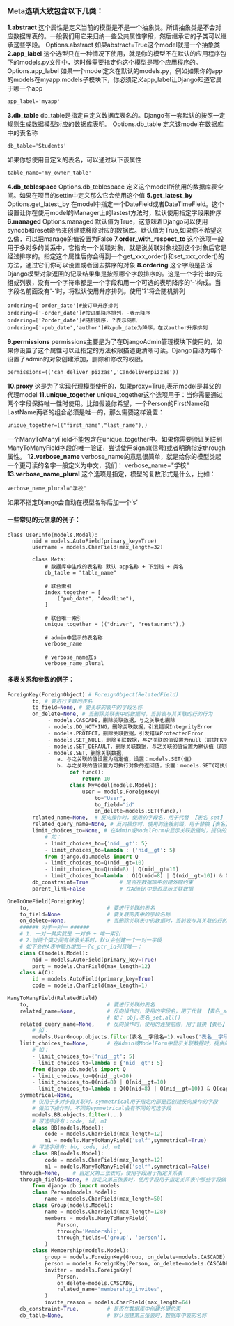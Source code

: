 ### Meta选项大致包含以下几类：

**1.abstract**
这个属性是定义当前的模型是不是一个抽象类。所谓抽象类是不会对应数据库表的。一般我们用它来归纳一些公共属性字段，然后继承它的子类可以继承这些字段。
Options.abstract
如果abstract=True这个model就是一个抽象类
**2.app_label**
这个选型只在一种情况下使用，就是你的模型不在默认的应用程序包下的models.py文件中，这时候需要指定你这个模型是哪个应用程序的。
Options.app_label
如果一个model定义在默认的models.py，例如如果你的app的models在myapp.models子模块下，你必须定义app_label让Django知道它属于哪一个app

```
app_label='myapp'
```

**3.db_table**
db_table是指定自定义数据库表名的。Django有一套默认的按照一定规则生成数据模型对应的数据库表明。
Options.db_table
定义该model在数据库中的表名称

```
db_table='Students'
```

如果你想使用自定义的表名，可以通过以下该属性

```
table_name='my_owner_table'
```

**4.db_teblespace**
Options.db_teblespace
定义这个model所使用的数据库表空间。如果在项目的settin中定义那么它会使用这个值
**5.get_latest_by**
Options.get_latest_by
在model中指定一个DateField或者DateTimeField。这个设置让你在使用model的Manager上的lastest方法时，默认使用指定字段来排序
**6.managed**
Options.managed
默认值为True，这意味着Django可以使用syncdb和reset命令来创建或移除对应的数据库。默认值为True,如果你不希望这么做，可以把manage的值设置为False
**7.order_with_respect_to**
这个选项一般用于多对多的关系中，它指向一个关联对象，就是说关联对象找到这个对象后它是经过排序的。指定这个属性后你会得到一个get_xxx_order()和set_xxx_order()的方法，通过它们你可以设置或者回去排序的对象
**8.ordering**
这个字段是告诉Django模型对象返回的记录结果集是按照哪个字段排序的。这是一个字符串的元组或列表，没有一个字符串都是一个字段和用一个可选的表明降序的'-'构成。当字段名前面没有'-'时，将默认使用升序排列。使用'?'将会随机排列

```
ordering=['order_date']#按订单升序排列
ordering=['-order_date']#按订单降序排列，-表示降序
ordering=['?order_date']#随机排序，？表示随机
ordering=['-pub_date','author']#以pub_date为降序，在以author升序排列
```

**9.permissions**
permissions主要是为了在DjangoAdmin管理模块下使用的，如果你设置了这个属性可以让指定的方法权限描述更清晰可读。Django自动为每个设置了admin的对象创建添加，删除和修改的权限。

```
permissions=(('can_deliver_pizzas','Candeliverpizzas'))
```

**10.proxy**
这是为了实现代理模型使用的，如果proxy=True,表示model是其父的代理model
**11.unique_together**
unique_together这个选项用于：当你需要通过两个字段保持唯一性时使用。比如假设你希望，一个Person的FirstName和LastName两者的组合必须是唯一的，那么需要这样设置：

```
unique_together=(("first_name","last_name"),)
```

一个ManyToManyField不能包含在unique_together中。如果你需要验证关联到ManyToManyField字段的唯一验证，尝试使用signal(信号)或者明确指定through属性。
**12.verbose_name**
verbose_name的意思很简单，就是给你的模型类起一个更可读的名字一般定义为中文，我们：
verbose_name="学校"
**13.verbose_name_plural**
这个选项是指定，模型的复数形式是什么，比如：

```
verbose_name_plural="学校"
```

如果不指定Django会自动在模型名称后加一个’s’

#### 一些常见的元信息的例子：

```
class UserInfo(models.Model):
        nid = models.AutoField(primary_key=True)
        username = models.CharField(max_length=32)
        
        class Meta:
            # 数据库中生成的表名称 默认 app名称 + 下划线 + 类名
            db_table = "table_name"
            
            # 联合索引
            index_together = [
                ("pub_date", "deadline"),
            ]

            # 联合唯一索引
            unique_together = (("driver", "restaurant"),)
            
            # admin中显示的表名称
            verbose_name
            
            # verbose_name加s
            verbose_name_plural
```

#### 多表关系和参数的例子：

```python
ForeignKey(ForeignObject) # ForeignObject(RelatedField)
        to, # 要进行关联的表名
        to_field=None, # 要关联的表中的字段名称
        on_delete=None, # 当删除关联表中的数据时，当前表与其关联的行的行为
             - models.CASCADE，删除关联数据，与之关联也删除
             - models.DO_NOTHING，删除关联数据，引发错误IntegrityError
             - models.PROTECT，删除关联数据，引发错误ProtectedError
             - models.SET_NULL，删除关联数据，与之关联的值设置为null（前提FK字段需要设置为可空）
             - models.SET_DEFAULT，删除关联数据，与之关联的值设置为默认值（前提FK字段需要设置默认值）
             - models.SET，删除关联数据，
             	a. 与之关联的值设置为指定值，设置：models.SET(值)
             	b. 与之关联的值设置为可执行对象的返回值，设置：models.SET(可执行对象)
                    def func():
                        return 10
                    class MyModel(models.Model):
                        user = models.ForeignKey(
                            to="User",
                            to_field="id"
                            on_delete=models.SET(func),)
        related_name=None,  # 反向操作时，使用的字段名，用于代替 【表名_set】 如： obj.表名_set.all()
        related_query_name=None, # 反向操作时，使用的连接前缀，用于替换【表名】 如： models.UserGroup.objects.filter(表名__字段名=1).values('表名__字段名')
        limit_choices_to=None, # 在Admin或ModelForm中显示关联数据时，提供的条件：
        	# 如：
            - limit_choices_to={'nid__gt': 5}
            - limit_choices_to=lambda : {'nid__gt': 5}
            from django.db.models import Q
            - limit_choices_to=Q(nid__gt=10)
            - limit_choices_to=Q(nid=8) | Q(nid__gt=10)
            - limit_choices_to=lambda : Q(Q(nid=8) | Q(nid__gt=10)) & Q(caption='root')
        db_constraint=True          # 是否在数据库中创建外键约束
        parent_link=False           # 在Admin中是否显示关联数据
```

```python
OneToOneField(ForeignKey)
    to,                         # 要进行关联的表名
    to_field=None               # 要关联的表中的字段名称
    on_delete=None,             # 当删除关联表中的数据时，当前表与其关联的行的行为
    ###### 对于一对一 ######
    # 1. 一对一其实就是 一对多 + 唯一索引
    # 2.当两个类之间有继承关系时，默认会创建一个一对一字段
    # 如下会在A表中额外增加一个c_ptr_id列且唯一：
    class C(models.Model):
        nid = models.AutoField(primary_key=True)
        part = models.CharField(max_length=12)
	class A(C):
        id = models.AutoField(primary_key=True)
        code = models.CharField(max_length=1)
```

```python
ManyToManyField(RelatedField)
    to,                         # 要进行关联的表名
    related_name=None,          # 反向操作时，使用的字段名，用于代替 【表名_set】
    							# 如： obj.表名_set.all()
    related_query_name=None,    # 反向操作时，使用的连接前缀，用于替换【表名】
    	# 如： 
        models.UserGroup.objects.filter(表名__字段名=1).values('表名__字段名')
    limit_choices_to=None,      # 在Admin或ModelForm中显示关联数据时，提供的条件：
        # 如：
        - limit_choices_to={'nid__gt': 5}
        - limit_choices_to=lambda : {'nid__gt': 5}
        from django.db.models import Q
        - limit_choices_to=Q(nid__gt=10)
        - limit_choices_to=Q(nid=8) | Q(nid__gt=10)
        - limit_choices_to=lambda : Q(Q(nid=8) | Q(nid__gt=10)) & Q(caption='root')
    symmetrical=None,  
    	# 仅用于多对多自关联时，symmetrical用于指定内部是否创建反向操作的字段
        # 做如下操作时，不同的symmetrical会有不同的可选字段
        models.BB.objects.filter(...)
        # 可选字段有：code, id, m1
        class BB(models.Model):
            code = models.CharField(max_length=12)
            m1 = models.ManyToManyField('self',symmetrical=True)
        # 可选字段有: bb, code, id, m1
        class BB(models.Model):
            code = models.CharField(max_length=12)
            m1 = models.ManyToManyField('self',symmetrical=False)
    through=None,    # 自定义第三张表时，使用字段用于指定关系表
	through_fields=None, # 自定义第三张表时，使用字段用于指定关系表中那些字段做多对多关系表
        from django.db import models
        class Person(models.Model):
            name = models.CharField(max_length=50)
        class Group(models.Model):
            name = models.CharField(max_length=128)
            members = models.ManyToManyField(
                Person,
                through='Membership',
                through_fields=('group', 'person'),
            )
		class Membership(models.Model):
            group = models.ForeignKey(Group, on_delete=models.CASCADE)
            person = models.ForeignKey(Person, on_delete=models.CASCADE)
            inviter = models.ForeignKey(
                Person,
                on_delete=models.CASCADE,
                related_name="membership_invites",
            )
            invite_reason = models.CharField(max_length=64)
	db_constraint=True,         # 是否在数据库中创建外键约束
    db_table=None,              # 默认创建第三张表时，数据库中表的名称
```


